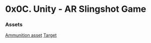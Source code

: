 # 0x0C. Unity - AR Slingshot Game

### Assets

[Ammunition asset](https://assetstore.unity.com/packages/3d/ammunition-pack-demo-82208)
[Target](https://assetstore.unity.com/packages/3d/environments/military-target-136071)
